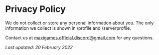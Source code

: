 # Privacy Policy

We do not collect or store any personal information about you. The only information we collect is shown in /profile and /serverprofile.

Contact us at maxigames.official.discord@gmail.com for any questions.

_Last updated: 20 February 2022_
